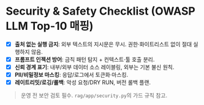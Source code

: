 # Security & Safety Checklist (OWASP LLM Top-10 매핑)

- [x] **출처 없는 실행 금지**: 외부 텍스트의 지시문은 무시. 권한·화이트리스트 없이 절대 실행하지 않음.
- [x] **프롬프트 인젝션 방어**: 금칙 패턴 탐지 + 컨텍스트·툴 호출 분리.
- [x] **신뢰 경계 표기**: 내부/외부 데이터 소스 레이블링, 외부는 기본 불신 원칙.
- [x] **PII/비밀정보 마스킹**: 응답/로그에서 토큰화·마스킹.
- [x] **레이트리밋/로깅/롤백**: 악성 요청/DRY RUN, 버전 롤백 플랜.

> 운영 전 보안 검토 필수. `rag/app/security.py`의 가드 규칙 참고.
